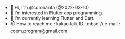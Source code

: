 - 👋 Hi, I’m @coronarita (@2022-03-10)
- 👀 I’m interested in Flutter app programming.
- 🌱 I’m currently learning Flutter and Dart.
- 📫 How to reach me : kakao talk ID : mbsd // e-mail : coem.program@gmail.com

<!---
coronarita/coronarita is a ✨ special ✨ repository because its `README.md` (this file) appears on your GitHub profile.
You can click the Preview link to take a look at your changes.
--->
